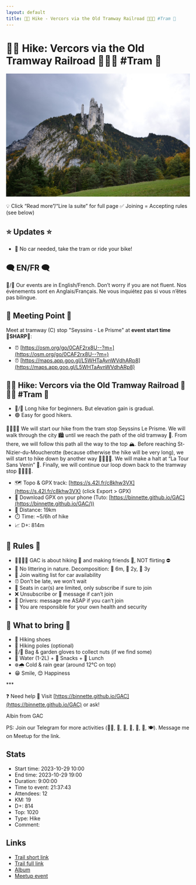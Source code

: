 ```yaml
---
layout: default
title: 🥾🔵 Hike - Vercors via the Old Tramway Railroad 🚊🚊🚊 #Tram 🚊
---
```


# 🥾🔵 Hike: Vercors via the Old Tramway Railroad 🚊🚊🚊 #Tram 🚊

![2023-10-29](../img/orig/2023-10-29.jpg)

💡 Click “Read more”/“Lire la suite” for full page ✅ Joining = Accepting rules (see below)

##  ⭐ Updates ⭐ 

* 📅 No car needed, take the tram or ride your bike!

##  🗨️ EN/FR 🗨️ 
🦅/🐓 Our events are in English/French. Don’t worry if you are not fluent. Nos évènements sont en Anglais/Français. Ne vous inquiétez pas si vous n’êtes pas bilingue.

## 📍 Meeting Point 📍
Meet at tramway (C) stop "Seyssins - Le Prisme" at **event start time 🔺SHARP🔺**:

* ⏰ [https://osm.org/go/0CAF2rx8U--?m=](https://osm.org/go/0CAF2rx8U--?m=)
* ⏰ [https://maps.app.goo.gl/L5WHTaAvnWVdhARp8](https://maps.app.goo.gl/L5WHTaAvnWVdhARp8)

##  🥾🔵 Hike: Vercors via the Old Tramway Railroad 🚊🚊🚊 #Tram 🚊 

* 🔵/🔴 Long hike for beginners. But elevation gain is gradual.
* 🟢 Easy for good hikers.

🚶‍♂️🚶‍♀️ We will start our hike from the tram stop Seyssins Le Prisme. We will walk through the city 🏙️ until we reach the path of the old tramway 🚊. From there, we will follow this path all the way to the top 🏔️. Before reaching St-Nizier-du-Moucherotte (because otherwise the hike will be very long), we will start to hike down by another way 🚶‍♂️🚶‍♀️. We will make a halt at “La Tour Sans Venin” 🐍. Finally, we will continue our loop down back to the tramway stop 🚶‍♂️🚶‍♀️.

* 🗺️ Topo & GPX track: [https://s.42l.fr/c8khw3VX](https://s.42l.fr/c8khw3VX) (click Export > GPX)
* 📲 Download GPX on your phone (Tuto: [https://binnette.github.io/GAC](https://binnette.github.io/GAC/))
* 📏 Distance: 19km
* ⏱️ Time: \~5/6h of hike
* 📈 D+: 814m

##  📜 Rules 📜 

* 🚶‍♀️🚶‍♂️ GAC is about hiking 🥾 and making friends 🤗, NOT flirting ⛔
* 🚮 No littering in nature. Decomposition: 🍊 6m, 🍌 2y, 🥚 3y
* 🚗 Join waiting list for car availability
* ⏰ Don’t be late, we won’t wait
* 💺 Seats in car(s) are limited, only subscribe if sure to join
* ❌ Unsubscribe or 💬 message if can’t join
* 🚗 Drivers: message me ASAP if you can’t join
* 💟 You are responsible for your own health and security

##  🎒 What to bring 🎒 

* 🥾 Hiking shoes
* 🥢 Hiking poles (optional)
* 🌰/🧤 Bag & garden gloves to collect nuts (if we find some)
* 🧃 Water (1-2L) + 🍫 Snacks + 🥗 Lunch
* ❄️🌧️ Cold & rain gear (around 12°C on top)
* 😁 Smile, 😊 Happiness

\*\*\*

❓ Need help 🤔 Visit [https://binnette.github.io/GAC](https://binnette.github.io/GAC) or ask!

Albin from GAC

PS: Join our Telegram for more activities (🧗‍♀️, 🏓, 🎳, 🎲, 🎥, 🎵, 🍽️). Message me on Meetup for the link.

## Stats

- Start time: 2023-10-29 10:00
- End time: 2023-10-29 19:00
- Duration: 9:00:00
- Time to event: 21:37:43
- Attendees: 12
- KM: 19
- D+: 814
- Top: 1020
- Type: Hike
- Comment: 

## Links

- [Trail short link](https://s.42l.fr/c8khw3VX)
- [Trail full link]()
- [Album](https://binnette.github.io/GacImg2023/2023-10-29-🥾🔵-Hike-Vercors-via-the-Old-Tramway-Railroad-🚊🚊🚊-#Tram-🚊.html)
- [Meetup event](https://www.meetup.com/grenoble-adventure-club-english-french/events/297008770/)
